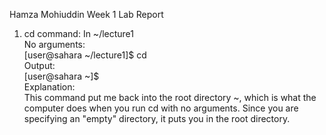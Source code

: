 Hamza Mohiuddin Week 1 Lab Report

1. cd command: In ~/lecture1  
No arguments:   
  [user@sahara ~/lecture1]$ cd  
Output:  
  [user@sahara ~]$  
Explanation:  
This command put me back into the root directory ~, which is what the computer does when you run cd with no arguments. Since you are specifying an "empty" directory, it puts you in the root directory.  

